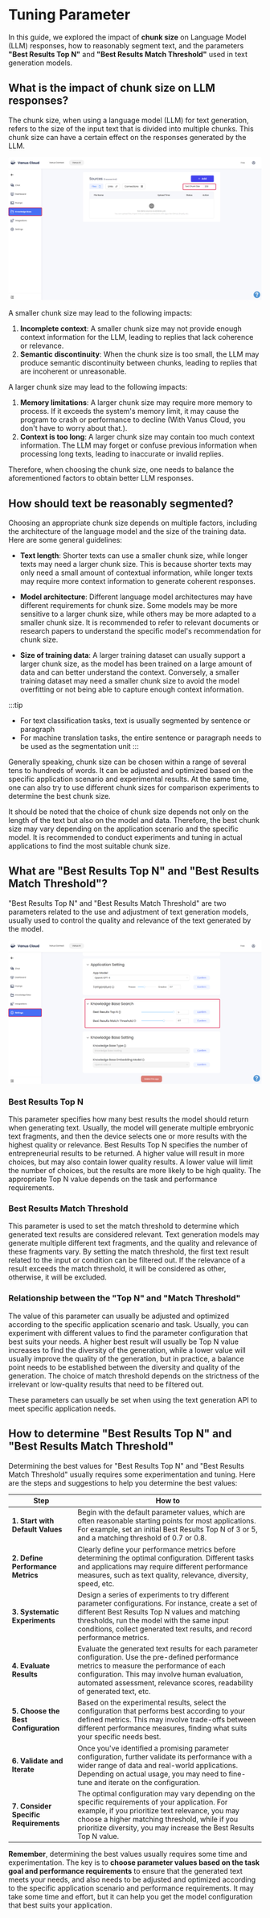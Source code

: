 # Tuning Parameter

In this guide, we explored the impact of **chunk size** on Language Model (LLM) responses, how to reasonably segment text, and the parameters **"Best Results Top N"** and **"Best Results Match Threshold"** used in text generation models.

## What is the impact of chunk size on LLM responses?
The chunk size, when using a language model (LLM) for text generation, refers to the size of the input text that is divided into multiple chunks. This chunk size can have a certain effect on the responses generated by the LLM.  

![image](images/optimizing_tuning_1.webp)  


A smaller chunk size may lead to the following impacts:
1. **Incomplete context**: A smaller chunk size may not provide enough context information for the LLM, leading to replies that lack coherence or relevance.
2. **Semantic discontinuity**: When the chunk size is too small, the LLM may produce semantic discontinuity between chunks, leading to replies that are incoherent or unreasonable.

A larger chunk size may lead to the following impacts:
1. **Memory limitations**: A larger chunk size may require more memory to process. If it exceeds the system's memory limit, it may cause the program to crash or performance to decline (With Vanus Cloud, you don't have to worry about that.).
2. **Context is too long**: A larger chunk size may contain too much context information. The LLM may forget or confuse previous information when processing long texts, leading to inaccurate or invalid replies.

Therefore, when choosing the chunk size, one needs to balance the aforementioned factors to obtain better LLM responses.

## How should text be reasonably segmented?

Choosing an appropriate chunk size depends on multiple factors, including the architecture of the language model and the size of the training data. Here are some general guidelines:

- **Text length**: Shorter texts can use a smaller chunk size, while longer texts may need a larger chunk size. This is because shorter texts may only need a small amount of contextual information, while longer texts may require more context information to generate coherent responses.

- **Model architecture**: Different language model architectures may have different requirements for chunk size. Some models may be more sensitive to a larger chunk size, while others may be more adapted to a smaller chunk size. It is recommended to refer to relevant documents or research papers to understand the specific model's recommendation for chunk size.

- **Size of training data**: A larger training dataset can usually support a larger chunk size, as the model has been trained on a large amount of data and can better understand the context. Conversely, a smaller training dataset may need a smaller chunk size to avoid the model overfitting or not being able to capture enough context information.

:::tip
- For text classification tasks, text is usually segmented by sentence or paragraph
- For machine translation tasks, the entire sentence or paragraph needs to be used as the segmentation unit
:::

Generally speaking, chunk size can be chosen within a range of several tens to hundreds of words. It can be adjusted and optimized based on the specific application scenario and experimental results. At the same time, one can also try to use different chunk sizes for comparison experiments to determine the best chunk size.

It should be noted that the choice of chunk size depends not only on the length of the text but also on the model and data. Therefore, the best chunk size may vary depending on the application scenario and the specific model. It is recommended to conduct experiments and tuning in actual applications to find the most suitable chunk size.

## What are "Best Results Top N" and "Best Results Match Threshold"?

"Best Results Top N" and "Best Results Match Threshold" are two parameters related to the use and adjustment of text generation models, usually used to control the quality and relevance of the text generated by the model.  

![images](images/optimizing_tuning_2.webp)
### Best Results Top N
This parameter specifies how many best results the model should return when generating text. Usually, the model will generate multiple embryonic text fragments, and then the device selects one or more results with the highest quality or relevance. Best Results Top N specifies the number of entrepreneurial results to be returned. A higher value will result in more choices, but may also contain lower quality results. A lower value will limit the number of choices, but the results are more likely to be high quality. The appropriate Top N value depends on the task and performance requirements.

### Best Results Match Threshold
This parameter is used to set the match threshold to determine which generated text results are considered relevant. Text generation models may generate multiple different text fragments, and the quality and relevance of these fragments vary. By setting the match threshold, the first text result related to the input or condition can be filtered out. If the relevance of a result exceeds the match threshold, it will be considered as other, otherwise, it will be excluded.

### Relationship between the "Top N" and "Match Threshold"
The value of this parameter can usually be adjusted and optimized according to the specific application scenario and task. Usually, you can experiment with different values to find the parameter configuration that best suits your needs. A higher best result will usually be Top N value increases to find the diversity of the generation, while a lower value will usually improve the quality of the generation, but in practice, a balance point needs to be established between the diversity and quality of the generation. The choice of match threshold depends on the strictness of the irrelevant or low-quality results that need to be filtered out.

These parameters can usually be set when using the text generation API to meet specific application needs.

## How to determine "Best Results Top N" and "Best Results Match Threshold"

Determining the best values for "Best Results Top N" and "Best Results Match Threshold" usually requires some experimentation and tuning. Here are the steps and suggestions to help you determine the best values:

| Step                                  | How to                                      |
| ------------------------------------- | ------------------------------------------------ |
| **1. Start with Default Values**      | Begin with the default parameter values, which are often reasonable starting points for most applications. For example, set an initial Best Results Top N of 3 or 5, and a matching threshold of 0.7 or 0.8. |
| **2. Define Performance Metrics**      | Clearly define your performance metrics before determining the optimal configuration. Different tasks and applications may require different performance measures, such as text quality, relevance, diversity, speed, etc. |
| **3. Systematic Experiments**          | Design a series of experiments to try different parameter configurations. For instance, create a set of different Best Results Top N values and matching thresholds, run the model with the same input conditions, collect generated text results, and record performance metrics. |
| **4. Evaluate Results**               | Evaluate the generated text results for each parameter configuration. Use the pre-defined performance metrics to measure the performance of each configuration. This may involve human evaluation, automated assessment, relevance scores, readability of generated text, etc. |
| **5. Choose the Best Configuration**  | Based on the experimental results, select the configuration that performs best according to your defined metrics. This may involve trade-offs between different performance measures, finding what suits your specific needs best. |
| **6. Validate and Iterate**           | Once you've identified a promising parameter configuration, further validate its performance with a wider range of data and real-world applications. Depending on actual usage, you may need to fine-tune and iterate on the configuration. |
| **7. Consider Specific Requirements**  | The optimal configuration may vary depending on the specific requirements of your application. For example, if you prioritize text relevance, you may choose a higher matching threshold, while if you prioritize diversity, you may increase the Best Results Top N value. |

**Remember**, determining the best values usually requires some time and experimentation. The key is to **choose parameter values based on the task goal and performance requirements** to ensure that the generated text meets your needs, and also needs to be adjusted and optimized according to the specific application scenario and performance requirements. It may take some time and effort, but it can help you get the model configuration that best suits your application.
